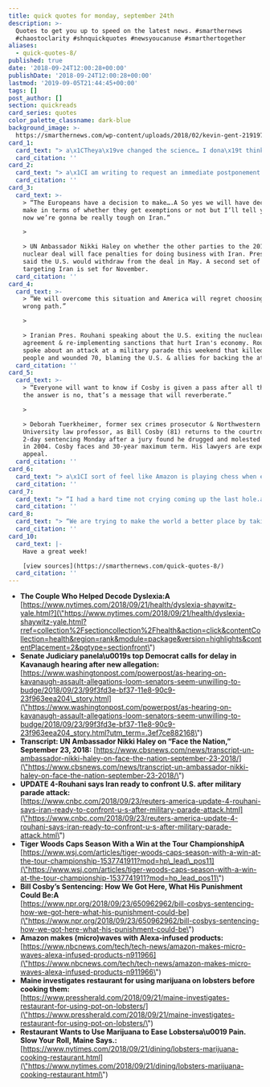 ```yaml
---
title: quick quotes for monday, september 24th
description: >-
  Quotes to get you up to speed on the latest news. #smarthernews
  #chaostoclarity #shnquickquotes #newsyoucanuse #smarthertogether
aliases:
  - quick-quotes-8/
published: true
date: '2018-09-24T12:00:28+00:00'
publishDate: '2018-09-24T12:00:28+00:00'
lastmod: '2019-09-05T21:44:45+00:00'
tags: []
post_author: []
section: quickreads
card_series: quotes
color_palette_classname: dark-blue
background_image: >-
  https://smarthernews.com/wp-content/uploads/2018/02/kevin-gent-219197-360x360.jpg
card_1:
  card_text: "> a\x1CTheya\x19ve changed the science… I dona\x19t think any two people come close to the impact they have had.a\x1D\n> \n> David Boies, a high-profile attorney who suffers from dyslexia, reflecting on Sally and Bennett Shaywitz who lead Yale Center for Dyslexia and Creativity. Married and in their 70s, the Shaywitz have researched dyslexia, the most common learning disorder, for 35 years and discovered it impacts an est. 1 in 5 people."
  card_citation: ''
card_2:
  card_text: "> a\x1CI am writing to request an immediate postponement of any further proceedings related to the nomination of Brett Kavanaugh.a\x1D\n> \n> Sen. Dianne Feinstein, in a letter to Sen. Grassley, the head of the Senate Judiciary Committee. On Sunday night another allegation surfaced against Supreme Court nominee Bret Kavanaugh, claiming he exposed himself to a woman at a college party. Kavanaugh and his first accuser are expected to testify on Thursday."
  card_citation: ''
card_3:
  card_text: >-
    > “The Europeans have a decision to make….A So yes we will have decisions to
    make in terms of whether they get exemptions or not but I’ll tell you right
    now we’re gonna be really tough on Iran.”

    > 

    > UN Ambassador Nikki Haley on whether the other parties to the 2015 Iran
    nuclear deal will face penalties for doing business with Iran. Pres. Trump
    said the U.S. would withdraw from the deal in May. A second set of sanctions
    targeting Iran is set for November.
  card_citation: ''
card_4:
  card_text: >-
    > “We will overcome this situation and America will regret choosing the
    wrong path.”

    > 

    > Iranian Pres. Rouhani speaking about the U.S. exiting the nuclear
    agreement & re-implementing sanctions that hurt Iran's economy. Rouhani also
    spoke about an attack at a military parade this weekend that killed 25
    people and wounded 70, blaming the U.S. & allies for backing the attack.
  card_citation: ''
card_5:
  card_text: >-
    > “Everyone will want to know if Cosby is given a pass after all this. If
    the answer is no, that’s a message that will reverberate.”

    > 

    > Deborah Tuerkheimer, former sex crimes prosecutor & Northwestern
    University law professor, as Bill Cosby (81) returns to the courtroom for a
    2-day sentencing Monday after a jury found he drugged and molested a woman
    in 2004. Cosby faces and 30-year maximum term. His lawyers are expected to
    appeal.
  card_citation: ''
card_6:
  card_text: "> a\x1CI sort of feel like Amazon is playing chess when everyone else is playing checkers…a\x1D\n> \n> Andrew Lipsman, eMarketer principal analyst, as Amazon unveils a dozen, voice-activated Alexa products, including a $60 microwave. Lipsman says Amazon's efforts to get people talking to their microwave might seem insignificant, but upend how people interact with their devices."
  card_citation: ''
card_7:
  card_text: "> “I had a hard time not crying coming up the last hole.a\x1D\n> \n> Tiger Woods to NBC News after winning the Tour Championship - his first major win in 5 years. Once the top golfer in the world, Woods has come back from 4 back surgeries, a divorce that revealed a sex scandal and an arrest for DUI."
  card_citation: ''
card_8:
  card_text: "> “We are trying to make the world a better place by taking as much pain out of it as we can.”\n> \n> Charlotte Gill, owner of Charlottea\x19s Legendary Lobster Pound in Maine, who is sedating lobsters with marijuana smoke in hopes of killing them more humanely. State health inspectors say the practice is illegal, but Gill says she's confident the lobster, which is not yet available sale, can be sold without violating state laws or codes."
  card_citation: ''
card_10:
  card_text: |-
    Have a great week!

    [view sources](https://smarthernews.com/quick-quotes-8/)
  card_citation: ''
---
```

*   **The Couple Who Helped Decode Dyslexia:A**  
    [https://www.nytimes.com/2018/09/21/health/dyslexia-shaywitz-yale.html?](\"https://www.nytimes.com/2018/09/21/health/dyslexia-shaywitz-yale.html?rref=collection%2Fsectioncollection%2Fhealth&action=click&contentCollection=health&region=rank&module=package&version=highlights&contentPlacement=2&pgtype=sectionfront\")
*   **Senate Judiciary panela\\u0019s top Democrat calls for delay in Kavanaugh hearing after new allegation:**  
    [https://www.washingtonpost.com/powerpost/as-hearing-on-kavanaugh-assault-allegations-loom-senators-seem-unwilling-to-budge/2018/09/23/99f3fd3e-bf37-11e8-90c9-23f963eea204\_story.html](\"https://www.washingtonpost.com/powerpost/as-hearing-on-kavanaugh-assault-allegations-loom-senators-seem-unwilling-to-budge/2018/09/23/99f3fd3e-bf37-11e8-90c9-23f963eea204_story.html?utm_term=.3ef7ce882168\")
*   **Transcript: UN Ambassador Nikki Haley on “Face the Nation,” September 23, 2018:** [https://www.cbsnews.com/news/transcript-un-ambassador-nikki-haley-on-face-the-nation-september-23-2018/](\"https://www.cbsnews.com/news/transcript-un-ambassador-nikki-haley-on-face-the-nation-september-23-2018/\")
*   **UPDATE 4-Rouhani says Iran ready to confront U.S. after military parade attack:**  
    [https://www.cnbc.com/2018/09/23/reuters-america-update-4-rouhani-says-iran-ready-to-confront-u-s-after-military-parade-attack.html](\"https://www.cnbc.com/2018/09/23/reuters-america-update-4-rouhani-says-iran-ready-to-confront-u-s-after-military-parade-attack.html\")
*   **Tiger Woods Caps Season With a Win at the Tour ChampionshipA**  
    [https://www.wsj.com/articles/tiger-woods-caps-season-with-a-win-at-the-tour-championship-1537741911?mod=hp\_lead\_pos11](\"https://www.wsj.com/articles/tiger-woods-caps-season-with-a-win-at-the-tour-championship-1537741911?mod=hp_lead_pos11\")
*   **Bill Cosby’s Sentencing: How We Got Here, What His Punishment Could Be:A**  
    [https://www.npr.org/2018/09/23/650962962/bill-cosbys-sentencing-how-we-got-here-what-his-punishment-could-be](\"https://www.npr.org/2018/09/23/650962962/bill-cosbys-sentencing-how-we-got-here-what-his-punishment-could-be\")
*   **Amazon makes (micro)waves with Alexa-infused products:**  
    [https://www.nbcnews.com/tech/tech-news/amazon-makes-micro-waves-alexa-infused-products-n911966](\"https://www.nbcnews.com/tech/tech-news/amazon-makes-micro-waves-alexa-infused-products-n911966\")
*   **Maine investigates restaurant for using marijuana on lobsters before cooking them:**  
    [https://www.pressherald.com/2018/09/21/maine-investigates-restaurant-for-using-pot-on-lobsters/](\"https://www.pressherald.com/2018/09/21/maine-investigates-restaurant-for-using-pot-on-lobsters/\")
*   **Restaurant Wants to Use Marijuana to Ease Lobstersa\\u0019 Pain. Slow Your Roll, Maine Says.:**  
    [https://www.nytimes.com/2018/09/21/dining/lobsters-marijuana-cooking-restaurant.html](\"https://www.nytimes.com/2018/09/21/dining/lobsters-marijuana-cooking-restaurant.html\")
